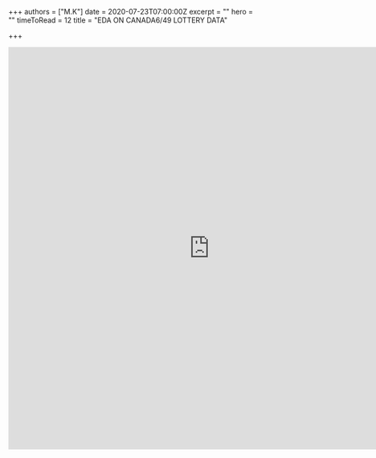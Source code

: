 +++
authors = ["M.K"]
date = 2020-07-23T07:00:00Z
excerpt = ""
hero = ""
timeToRead = 12
title = "EDA ON CANADA6/49 LOTTERY DATA"

+++
<iframe src="https://jovian.ml/embed?url=https://jovian.ml/muyidon/lotto649-analyst/v/1" title="Jovian Viewer" height="800" width="800" frameborder="0" scrolling="auto"></iframe>


